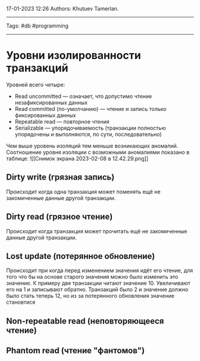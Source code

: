 17-01-2023
12:26
Authors: Khutuev Tamerlan.
***
Tags: #db #programming 
***
# Уровни изолированности транзакций
Уровней всего четыре:
-   Read uncommitted — означает, что допустимо чтение незафиксированных данных
-   Read committed (по-умолчанию) — чтение и запись только фиксированных данных
-   Repeatable read — повторное чтения
-   Serializable — упорядочиваемость (транзакции полностью упорядочены и выполняются, по сути, последовательно)

Чем выше уровень изоляций тем меньше возникающих аномалий.
Соотношение уровня изоляции с возможными аномалиями показано в таблице:
![[Снимок экрана 2023-02-08 в 12.42.29.png]]

## Dirty write (грязная запись) 
Происходит когда одна транзакция может поменять ещё не закомиченные данные другой транзакции.

## Dirty read (грязное чтение)
Происходит когда транзакция может прочитать ещё не закомиченные данные другой транзакции.

## Lost update (потерянное обновление) 
Происходит при когда перед изменением значения идёт его чтение, для того что бы на основе старого значения можно было изменить это значение. К примеру две транзакции читают значение 10. Увеличивают его на 1 и записывают обратно. Транзакций было 2 и значение должно было стать теперь 12, но из за потерянного обновления значение становтися 

## Non-repeatable read (неповторяющееся чтение)


## Phantom read (чтение "фантомов")